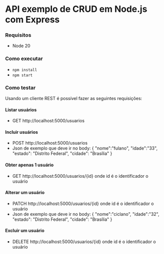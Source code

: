 # API exemplo de CRUD em Node.js com Express

### Requisitos
- Node 20

### Como executar
- `npm install`
- `npm start`

### Como testar

Usando um cliente REST é possível fazer as seguintes requisições:

#### Listar usuários
- GET http://localhost:5000/usuarios

#### Incluir usuários
- POST http://localhost:5000/usuarios
- Json de exemplo que deve ir no body:
    {
        "nome":"fulano",
        "idade":"33",
        "estado": "Distrito Federal",
        "cidade": "Brasília"
    }

#### Obter apenas 1 usuário
- GET http://localhost:5000/usuarios/{id}
onde id é o identificador o usuário

#### Alterar um usuário
- PATCH http://localhost:5000/usuarios/{id}
onde id é o identificador o usuário
- Json de exemplo que deve ir no body:
    {
        "nome":"ciclano",
        "idade":"32",
        "estado": "Distrito Federal",
        "cidade": "Brasília"
    }

#### Excluir um usuário
- DELETE http://localhost:5000/usuarios/{id}
onde id é o identificador o usuário